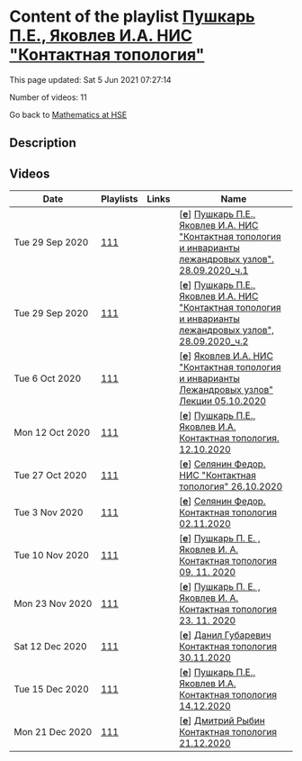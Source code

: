 # Content of the playlist [Пушкарь П.Е., Яковлев И.А. НИС "Контактная топология"](https://youtube.com/playlist?list=PLq3E5oubNNoC4lczTLQQ2Yt3SdYQwg60c)

This page updated: Sat 5 Jun 2021 07:27:14

Number of videos: 11

Go back to [Mathematics at HSE](./README.md)

## Description



## Videos

|Date|Playlists|Links|Name|
|---|---|---|---|
| Tue&nbsp;29&nbsp;Sep&nbsp;2020 | [111](./playlists/111.md "Пушкарь П.Е., Яковлев И.А. НИС \"Контактная топология\"") |  | [[**e**](https://studio.youtube.com/video/yGeml4mEYqY/edit)] [Пушкарь П.Е., Яковлев И.А. НИС "Контактная топология и инварианты лежандровых узлов". 28.09.2020_ч.1](https://youtube.com/watch?v=yGeml4mEYqY&list=PLq3E5oubNNoC4lczTLQQ2Yt3SdYQwg60c "") |
| Tue&nbsp;29&nbsp;Sep&nbsp;2020 | [111](./playlists/111.md "Пушкарь П.Е., Яковлев И.А. НИС \"Контактная топология\"") |  | [[**e**](https://studio.youtube.com/video/LrtRARDQSog/edit)] [Пушкарь П.Е., Яковлев И.А. НИС "Контактная топология и инварианты лежандровых узлов", 28.09.2020_ч.2](https://youtube.com/watch?v=LrtRARDQSog&list=PLq3E5oubNNoC4lczTLQQ2Yt3SdYQwg60c "") |
| Tue&nbsp;6&nbsp;Oct&nbsp;2020 | [111](./playlists/111.md "Пушкарь П.Е., Яковлев И.А. НИС \"Контактная топология\"") |  | [[**e**](https://studio.youtube.com/video/uXeIYl5mkb4/edit)] [Яковлев И.А. НИС "Контактная топология и инварианты Лежандровых узлов" Лекции 05.10.2020](https://youtube.com/watch?v=uXeIYl5mkb4&list=PLq3E5oubNNoC4lczTLQQ2Yt3SdYQwg60c "Научно-исследовательский семинар \"Контактная топология и инварианты Лежандровых узлов\" Кто читает: Международная лаборатория зеркальной симметрии и автоморфных форм Преподаватели: Пушкарь Петр Евгеньевич, Яковлев Иван Андреевич Язык: русский") |
| Mon&nbsp;12&nbsp;Oct&nbsp;2020 | [111](./playlists/111.md "Пушкарь П.Е., Яковлев И.А. НИС \"Контактная топология\"") |  | [[**e**](https://studio.youtube.com/video/Q8l3g3R9f04/edit)] [Пушкарь П.Е.,  Яковлев И.А. Контактная топология. 12.10.2020](https://youtube.com/watch?v=Q8l3g3R9f04&list=PLq3E5oubNNoC4lczTLQQ2Yt3SdYQwg60c "") |
| Tue&nbsp;27&nbsp;Oct&nbsp;2020 | [111](./playlists/111.md "Пушкарь П.Е., Яковлев И.А. НИС \"Контактная топология\"") |  | [[**e**](https://studio.youtube.com/video/WG1ICRQ3VVM/edit)] [Селянин Федор. НИС "Контактная топология" 26.10.2020](https://youtube.com/watch?v=WG1ICRQ3VVM&list=PLq3E5oubNNoC4lczTLQQ2Yt3SdYQwg60c "") |
| Tue&nbsp;3&nbsp;Nov&nbsp;2020 | [111](./playlists/111.md "Пушкарь П.Е., Яковлев И.А. НИС \"Контактная топология\"") |  | [[**e**](https://studio.youtube.com/video/oZhgSdWPUxU/edit)] [Селянин Федор.  Контактная топология  02.11.2020](https://youtube.com/watch?v=oZhgSdWPUxU&list=PLq3E5oubNNoC4lczTLQQ2Yt3SdYQwg60c "") |
| Tue&nbsp;10&nbsp;Nov&nbsp;2020 | [111](./playlists/111.md "Пушкарь П.Е., Яковлев И.А. НИС \"Контактная топология\"") |  | [[**e**](https://studio.youtube.com/video/K8ffFGVa1II/edit)] [Пушкарь П. Е. , Яковлев И. А.  Контактная топология  09. 11. 2020](https://youtube.com/watch?v=K8ffFGVa1II&list=PLq3E5oubNNoC4lczTLQQ2Yt3SdYQwg60c "") |
| Mon&nbsp;23&nbsp;Nov&nbsp;2020 | [111](./playlists/111.md "Пушкарь П.Е., Яковлев И.А. НИС \"Контактная топология\"") |  | [[**e**](https://studio.youtube.com/video/jOxBZeGVXEk/edit)] [Пушкарь П. Е. , Яковлев И. А. Контактная топология 23. 11. 2020](https://youtube.com/watch?v=jOxBZeGVXEk&list=PLq3E5oubNNoC4lczTLQQ2Yt3SdYQwg60c "Научно-исследовательский семинар \"Контактная топология и инварианты Лежандровых узлов\" 2 модуль Преподаватели: Пушкарь Петр Евгеньевич, Яковлев Иван Андреевич") |
| Sat&nbsp;12&nbsp;Dec&nbsp;2020 | [111](./playlists/111.md "Пушкарь П.Е., Яковлев И.А. НИС \"Контактная топология\"") |  | [[**e**](https://studio.youtube.com/video/rMXiFDaCUnU/edit)] [Данил Губаревич  Контактная топология 30.11.2020](https://youtube.com/watch?v=rMXiFDaCUnU&list=PLq3E5oubNNoC4lczTLQQ2Yt3SdYQwg60c "НИС \"Контактная топология и инварианты Лежандровых Узлов\" под руководством П.Е. Пушкаря и И. Яковлева.") |
| Tue&nbsp;15&nbsp;Dec&nbsp;2020 | [111](./playlists/111.md "Пушкарь П.Е., Яковлев И.А. НИС \"Контактная топология\"") |  | [[**e**](https://studio.youtube.com/video/5CXkxAd8WRg/edit)] [Пушкарь П.Е., Яковлев И.А. Контактная топология 14.12.2020](https://youtube.com/watch?v=5CXkxAd8WRg&list=PLq3E5oubNNoC4lczTLQQ2Yt3SdYQwg60c "") |
| Mon&nbsp;21&nbsp;Dec&nbsp;2020 | [111](./playlists/111.md "Пушкарь П.Е., Яковлев И.А. НИС \"Контактная топология\"") |  | [[**e**](https://studio.youtube.com/video/uU5JKPFUF5g/edit)] [Дмитрий Рыбин Контактная топология 21.12.2020](https://youtube.com/watch?v=uU5JKPFUF5g&list=PLq3E5oubNNoC4lczTLQQ2Yt3SdYQwg60c "") |
